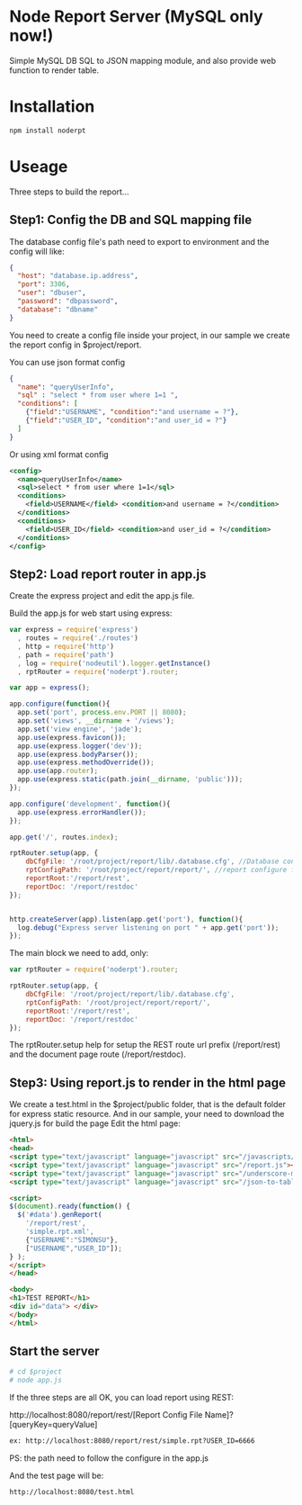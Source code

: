 Node Report Server (MySQL only now!)
=======
Simple MySQL DB SQL to JSON mapping module, and also provide web function to render table.

# Installation
```bash
npm install noderpt
```

# Useage
Three steps to build the report...
## Step1: Config the DB and SQL mapping file
The database config file's path need to export to environment and the config will like:
```json
{
  "host": "database.ip.address",
  "port": 3306,
  "user": "dbuser",
  "password": "dbpassword",
  "database": "dbname"
}
```
You need to create a config file inside your project, in our sample we create the report config in $project/report.

You can use json format config
```json
{
  "name": "queryUserInfo",
  "sql" : "select * from user where 1=1 ",
  "conditions": [
    {"field":"USERNAME", "condition":"and username = ?"},
    {"field":"USER_ID", "condition":"and user_id = ?"}
  ]
}
```
Or using xml format config
```xml
<config>
  <name>queryUserInfo</name>
  <sql>select * from user where 1=1</sql>
  <conditions>
    <field>USERNAME</field> <condition>and username = ?</condition>
  </conditions>
  <conditions>
    <field>USER_ID</field> <condition>and user_id = ?</condition>
  </conditions>
</config>
```
## Step2: Load report router in app.js
Create the express project and edit the app.js file.

Build the app.js for web start using express:
```js
var express = require('express')
  , routes = require('./routes')
  , http = require('http')
  , path = require('path')
  , log = require('nodeutil').logger.getInstance()
  , rptRouter = require('noderpt').router;

var app = express();

app.configure(function(){
  app.set('port', process.env.PORT || 8080);
  app.set('views', __dirname + '/views');
  app.set('view engine', 'jade');
  app.use(express.favicon());
  app.use(express.logger('dev'));
  app.use(express.bodyParser());
  app.use(express.methodOverride());
  app.use(app.router);
  app.use(express.static(path.join(__dirname, 'public')));
});

app.configure('development', function(){
  app.use(express.errorHandler());
});

app.get('/', routes.index);

rptRouter.setup(app, {
    dbCfgFile: '/root/project/report/lib/.database.cfg', //Database connection info
    rptConfigPath: '/root/project/report/report/', //report configure files
    reportRoot:'/report/rest',
    reportDoc: '/report/restdoc'
});


http.createServer(app).listen(app.get('port'), function(){
  log.debug("Express server listening on port " + app.get('port'));
});
```
The main block we need to add, only:
```js
var rptRouter = require('noderpt').router;

rptRouter.setup(app, {
    dbCfgFile: '/root/project/report/lib/.database.cfg',
    rptConfigPath: '/root/project/report/report/',
    reportRoot:'/report/rest',
    reportDoc: '/report/restdoc'
});
```
The rptRouter.setup help for setup the REST route url prefix (/report/rest) and the document page route (/report/restdoc).


## Step3: Using report.js to render in the html page
We create a test.html in the $project/public folder, that is the default folder for express static resource. 
And in our sample, your need to download the jquery.js for build the page
Edit the html page:
```html
<html>
<head>
<script type="text/javascript" language="javascript" src="/javascripts/jquery.js"></script>
<script type="text/javascript" language="javascript" src="/report.js"></script>
<script type="text/javascript" language="javascript" src="/underscore-min.js"></script>
<script type="text/javascript" language="javascript" src="/json-to-table.js"></script>

<script>
$(document).ready(function() {
  $('#data').genReport(
    '/report/rest',
    'simple.rpt.xml', 
    {"USERNAME":"SIMONSU"},
    ["USERNAME","USER_ID"]);
} );
</script>
</head>

<body>
<h1>TEST REPORT</h1>
<div id="data"> </div>
</body>
</html>
```

## Start the server
```bash
# cd $project
# node app.js
```

If the three steps are all OK, you can load report using REST:

http://localhost:8080/report/rest/[Report Config File Name]?[queryKey=queryValue]
```html
ex: http://localhost:8080/report/rest/simple.rpt?USER_ID=6666
```
PS: the path need to follow the configure in the app.js

And the test page will be:
```html
http://localhost:8080/test.html
```
